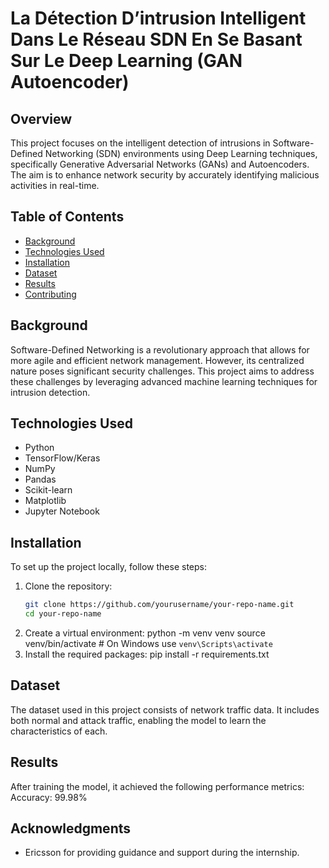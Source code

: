 # La Détection D’intrusion Intelligent Dans Le Réseau SDN En Se Basant Sur Le Deep Learning (GAN Autoencoder)

## Overview

This project focuses on the intelligent detection of intrusions in Software-Defined Networking (SDN) environments using Deep Learning techniques, specifically Generative Adversarial Networks (GANs) and Autoencoders. The aim is to enhance network security by accurately identifying malicious activities in real-time.

## Table of Contents

- [Background](#background)
- [Technologies Used](#technologies-used)
- [Installation](#installation)
- [Dataset](#dataset)
- [Results](#results)
- [Contributing](#contributing)

## Background

Software-Defined Networking is a revolutionary approach that allows for more agile and efficient network management. However, its centralized nature poses significant security challenges. This project aims to address these challenges by leveraging advanced machine learning techniques for intrusion detection.

## Technologies Used

- Python
- TensorFlow/Keras
- NumPy
- Pandas
- Scikit-learn
- Matplotlib
- Jupyter Notebook

## Installation

To set up the project locally, follow these steps:

1. Clone the repository:
   ```bash
   git clone https://github.com/yourusername/your-repo-name.git
   cd your-repo-name
2. Create a virtual environment:
    python -m venv venv
    source venv/bin/activate  # On Windows use `venv\Scripts\activate`
3. Install the required packages:
   pip install -r requirements.txt

## Dataset
The dataset used in this project consists of network traffic data. It includes both normal and attack traffic, enabling the model to learn the characteristics of each.

## Results

After training the model, it achieved the following performance metrics:
Accuracy: 99.98%

## Acknowledgments
- Ericsson for providing guidance and support during the internship.
